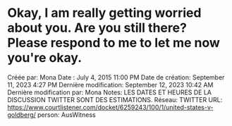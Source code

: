 # Okay, I am really getting worried about you. Are you still there? Please respond to me to let me now you're okay.

Créée par: Mona
Date : July 4, 2015 11:00 PM
Date de création: September 11, 2023 4:27 PM
Dernière modification: September 12, 2023 10:42 AM
Dernière modification par: Mona
Notes: LES DATES ET HEURES DE LA DISCUSSION TWITTER SONT DES ESTIMATIONS.
Réseau: TWITTER
URL: https://www.courtlistener.com/docket/6259243/100/1/united-states-v-goldberg/
person: AusWitness